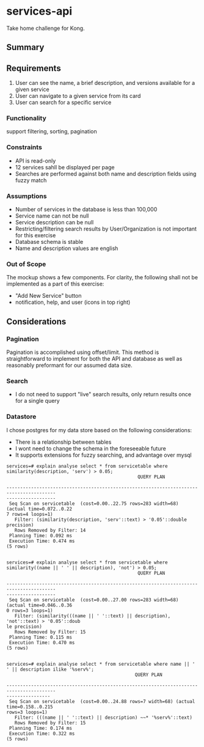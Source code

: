 # services-api
Take home challenge for Kong.

## Summary

## Requirements
1. User can see the name, a brief description, and versions available for a given service
2. User can navigate to a given service from its card
3. User can search for a specific service

### Functionality
support filtering, sorting, pagination

### Constraints
- API is read-only
- 12 services sahll be displayed per page
- Searches are performed against both name and description fields using fuzzy match

### Assumptions
- Number of services in the database is less than 100,000
- Service name can not be null
- Service description can be null
- Restricting/filtering search results by User/Organization is not important for this exercise
- Database schema is stable
- Name and description values are english

### Out of Scope
The mockup shows a few components. For clarity, the following shall not be implemented as a part of this exercise:
- "Add New Service" button 
- notification, help, and user (icons in top right)

## Considerations
### Pagination
Pagination is accomplished using offset/limit. This method is straightforward to implement for both the API and database as well as reasonably preformant for our assumed data size.

### Search
- I do not need to support "live" search results, only return results once for a single query

### Datastore
I chose postgres for my data store based on the following considerations:
- There is a relationship between tables
- I wont need to change the schema in the foreseeable future
- It supports extensions for fuzzy searching, and advantage over mysql

```
services=# explain analyse select * from servicetable where similarity(description, 'serv') > 0.05;
                                                QUERY PLAN

----------------------------------------------------------------------------------------
------------------
 Seq Scan on servicetable  (cost=0.00..22.75 rows=283 width=68) (actual time=0.072..0.22
7 rows=4 loops=1)
   Filter: (similarity(description, 'serv'::text) > '0.05'::double precision)
   Rows Removed by Filter: 14
 Planning Time: 0.092 ms
 Execution Time: 0.474 ms
(5 rows)


services=# explain analyse select * from servicetable where similarity((name || ' ' || description), 'not') > 0.05;
                                                QUERY PLAN

----------------------------------------------------------------------------------------
------------------
 Seq Scan on servicetable  (cost=0.00..27.00 rows=283 width=68) (actual time=0.046..0.36
0 rows=3 loops=1)
   Filter: (similarity(((name || ' '::text) || description), 'not'::text) > '0.05'::doub
le precision)
   Rows Removed by Filter: 15
 Planning Time: 0.115 ms
 Execution Time: 0.470 ms
(5 rows)


services=# explain analyse select * from servicetable where name || ' ' || description ilike '%serv%';
                                               QUERY PLAN

----------------------------------------------------------------------------------------
----------------
 Seq Scan on servicetable  (cost=0.00..24.88 rows=7 width=68) (actual time=0.158..0.215
rows=3 loops=1)
   Filter: (((name || ' '::text) || description) ~~* '%serv%'::text)
   Rows Removed by Filter: 15
 Planning Time: 0.174 ms
 Execution Time: 0.322 ms
(5 rows)
```